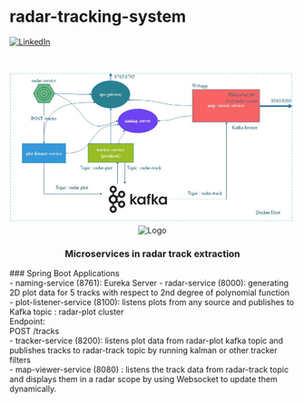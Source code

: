 # radar-tracking-system
[linkedin-shield]: https://img.shields.io/badge/-LinkedIn-black.svg?style=flat-square&logo=linkedin&colorB=555
[linkedin-url]: https://linkedin.com/in/boraciner
[![LinkedIn][linkedin-shield]][linkedin-url]



<!-- PROJECT LOGO -->
<br />
<p align="center">
    <img src="sys.jpeg" alt="Logo">
    <img src="https://cdn.pixabay.com/animation/2022/11/13/04/07/04-07-28-574_512.gif" alt="Logo" width="300" height="300">
    <h3 align="center">Microservices in radar track extraction</h3>
<p>
###    Spring Boot Applications
    <br />
-   naming-service (8761): Eureka Server
-   radar-service (8000): generating 2D plot data for 5 tracks with respect to 2nd degree of polynomial function<br />
-   plot-listener-service (8100): listens plots from any source and publishes to Kafka topic : radar-plot cluster<br />
Endpoint:<br />
POST /tracks<br />
-   tracker-service (8200): listens plot data from radar-plot kafka topic and publishes tracks to radar-track topic by running kalman or other tracker filters<br />
-   map-viewer-service (8080) : listens the track data from radar-track topic and displays them in a radar scope by using Websocket to update them dynamically.
  </p>
</p>
